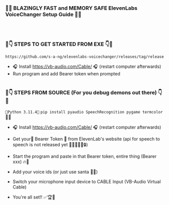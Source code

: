 ### 🚀🌟 BLAZINGLY FAST and MEMORY SAFE ElevenLabs VoiceChanger Setup Guide 🌟🚀 
 <br></br>
### 🚨👇 STEPS TO GET STARTED FROM EXE 👇🚨
```https://github.com/s-a-ng/elevenlabs-voicechanger/releases/tag/release```
 - 🎧 Install https://vb-audio.com/Cable/ 🎧 (restart computer afterwards)
 - Run program and add Bearer token when prompted
 <br></br>
### 🐍👇 STEPS FROM SOURCE (For you debug demons out there) 👇🐍
 ```🐍Python 3.11.4🐍```
 ```pip install pyaudio SpeechRecognition pygame termcolor ```🎉🎉

 - 🎧 Install https://vb-audio.com/Cable/ 🎧 (restart computer afterwards)

 - Get your🔑 Bearer Token 🔑 from ElevenLab's website (api for speech to speech is not released yet 🤫🤫🤫🕵️‍♂️🔒)

 - Start the program and paste in that Bearer token, entire thing (Bearer xxx) 🔥🔑

 - Add your voice ids (or just use santa 🎅🎅) 

 - Switch your microphone input device to CABLE Input (VB-Audio Virtual Cable)

 - You're all set!! ✅🏆🎉

